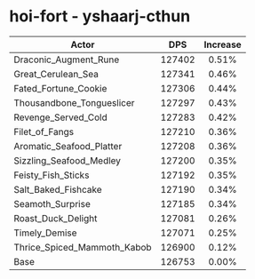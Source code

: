 # hoi-fort - yshaarj-cthun
| Actor | DPS | Increase |
|---|:---:|:---:|
|Draconic_Augment_Rune|127402|0.51%|
|Great_Cerulean_Sea|127341|0.46%|
|Fated_Fortune_Cookie|127306|0.44%|
|Thousandbone_Tongueslicer|127297|0.43%|
|Revenge_Served_Cold|127283|0.42%|
|Filet_of_Fangs|127210|0.36%|
|Aromatic_Seafood_Platter|127208|0.36%|
|Sizzling_Seafood_Medley|127200|0.35%|
|Feisty_Fish_Sticks|127192|0.35%|
|Salt_Baked_Fishcake|127190|0.34%|
|Seamoth_Surprise|127185|0.34%|
|Roast_Duck_Delight|127081|0.26%|
|Timely_Demise|127071|0.25%|
|Thrice_Spiced_Mammoth_Kabob|126900|0.12%|
|Base|126753|0.00%|

